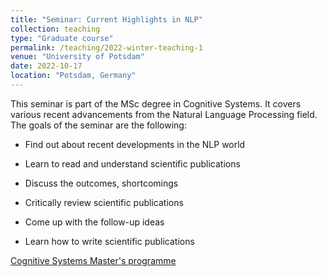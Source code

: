 ```yaml
---
title: "Seminar: Current Highlights in NLP"
collection: teaching
type: "Graduate course"
permalink: /teaching/2022-winter-teaching-1
venue: "University of Potsdam"
date: 2022-10-17
location: "Potsdam, Germany"
---
```


This seminar is part of the MSc degree in Cognitive Systems. It covers various recent advancements from the Natural Language Processing field. The goals of the seminar are the following:

- Find out about recent developments in the NLP world

- Learn to read and understand scientific publications

- Discuss the outcomes, shortcomings

- Critically review scientific publications

- Come up with the follow-up ideas

- Learn how to write scientific publications

[Cognitive Systems Master's programme](https://www.ling.uni-potsdam.de/cogsys/program.html)
